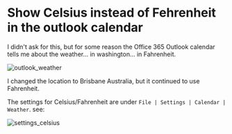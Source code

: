 ﻿# Show Celsius instead of Fehrenheit in the outlook calendar

I didn't ask for this, but for some reason the Office 365 Outlook calendar tells me about the weather... in washington... in Fahrenheit.

![outlook_weather](outlook_weather.png)

I changed the location to Brisbane Australia, but it continued to use Fahrenheit.

The settings for Celsius/Fahrenheit are under `File | Settings | Calendar | Weather`. see:

![settings_celsius](settings_celsius.png)
